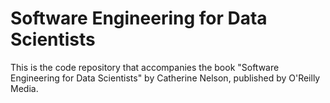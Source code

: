 # Software Engineering for Data Scientists

This is the code repository that accompanies the book "Software Engineering for Data Scientists" by Catherine Nelson, published by O'Reilly Media.
